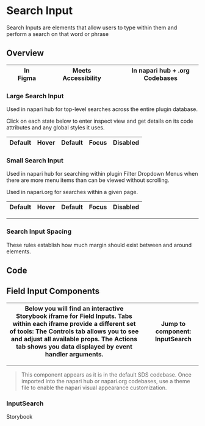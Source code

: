 # Search Input

Search Inputs are elements that allow users to type within them and perform a search on that word or phrase

## Overview

|     | In Figma |     |     | Meets Accessibility |     |     | In napari hub + .org Codebases |
| --- | -------- | --- | --- | ------------------- | --- | --- | ------------------------------ |

### Large Search Input

Used in napari hub for top-level searches across the entire plugin database.

Click on each state below to enter inspect view and get details on its code attributes and any global styles it uses.

| **Default** | **Hover** | **Default** | **Focus** | **Disabled** |
| ----------- | --------- | ----------- | --------- | ------------ |



### Small Search Input

Used in napari hub for searching within plugin Filter Dropdown Menus when there are more menu items than can be viewed without scrolling.

Used in napari.org for searches within a given page.

| **Default** | **Hover** | **Default** | **Focus** | **Disabled** |
| ----------- | --------- | ----------- | --------- | ------------ |

---

### Search Input Spacing

These rules establish how much margin should exist between and around elements.



## Code

## Field Input Components

| Below you will find an interactive Storybook iframe for Field Inputs. Tabs within each iframe provide a different set of tools: The Controls tab allows you to see and adjust all available props. The Actions tab shows you data displayed by event handler arguments. |     | **Jump to component:** InputSearch |
| ----------------------------------------------------------------------------------------------------------------------------------------------------------------------------------------------------------------------------------------------------------------------- | --- | ---------------------------------- |

---

> This component appears as it is in the default SDS codebase. Once imported into the napari hub or napari.org codebases, use a theme file to enable the napari visual appearance customization.

### InputSearch

Storybook


